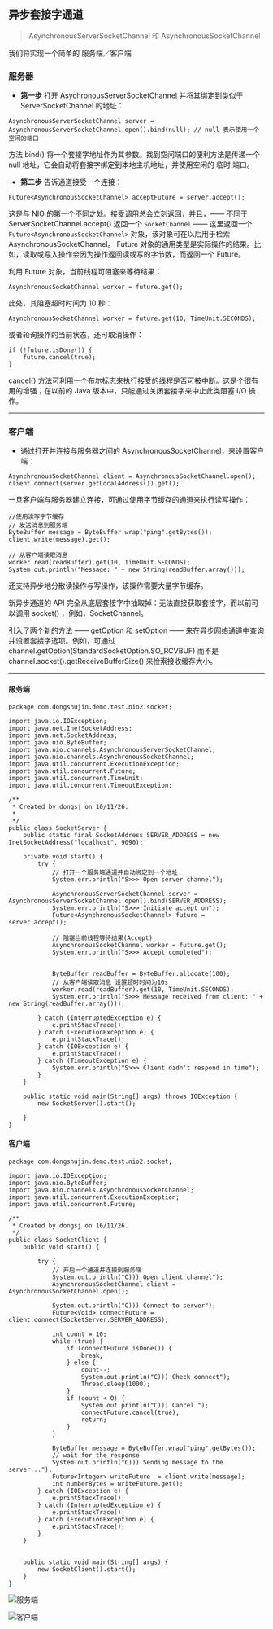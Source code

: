 ## 异步套接字通道


> AsynchronousServerSocketChannel 和 AsynchronousSocketChannel 


我们将实现一个简单的 服务端／客户端


### 服务器

- **第一步** 打开 AsychronousServerSocketChannel 并将其绑定到类似于 ServerSocketChannel 的地址：
```
AsynchronousServerSocketChannel server = AsynchronousServerSocketChannel.open().bind(null); // null 表示使用一个空闲的端口
```
方法 bind() 将一个套接字地址作为其参数。找到空闲端口的便利方法是传递一个 null 地址，它会自动将套接字绑定到本地主机地址，并使用空闲的 临时 端口。

- **第二步** 告诉通道接受一个连接：
```
Future<AsynchronousSocketChannel> acceptFuture = server.accept();
```
这是与 NIO 的第一个不同之处。接受调用总会立刻返回，并且，—— 不同于 ServerSocketChannel.accept() 返回一个 `SocketChannel` —— 这里返回一个 `Future<AsynchronousSocketChannel>` 对象，该对象可在以后用于检索 AsynchronousSocketChannel。 Future 对象的通用类型是实际操作的结果。比如，读取或写入操作会因为操作返回读或写的字节数，而返回一个 Future<Integer>。

利用 Future 对象，当前线程可阻塞来等待结果：
```
AsynchronousSocketChannel worker = future.get();
```
此处，其阻塞超时时间为 10 秒：
```
AsynchronousSocketChannel worker = future.get(10, TimeUnit.SECONDS);
```
或者轮询操作的当前状态，还可取消操作：
```
if (!future.isDone()) {
    future.cancel(true);
}
```
cancel() 方法可利用一个布尔标志来执行接受的线程是否可被中断。这是个很有用的增强；在以前的 Java 版本中，只能通过关闭套接字来中止此类阻塞 I/O 操作。

---

### 客户端

- 通过打开并连接与服务器之间的 AsynchronousSocketChannel，来设置客户端：
```
AsynchronousSocketChannel client = AsynchronousSocketChannel.open();
client.connect(server.getLocalAddress()).get();
```
一旦客户端与服务器建立连接，可通过使用字节缓存的通道来执行读写操作：
```
//使用读写字节缓存
// 发送消息到服务端
ByteBuffer message = ByteBuffer.wrap("ping".getBytes());
client.write(message).get();

// 从客户端读取消息
worker.read(readBuffer).get(10, TimeUnit.SECONDS);
System.out.println("Message: " + new String(readBuffer.array()));
```
还支持异步地分散读操作与写操作，该操作需要大量字节缓存。

新异步通道的 API 完全从底层套接字中抽取掉：无法直接获取套接字，而以前可以调用 socket() ，例如，SocketChannel。

引入了两个新的方法 —— getOption 和 setOption —— 来在异步网络通道中查询并设置套接字选项。例如，可通过channel.getOption(StandardSocketOption.SO_RCVBUF) 而不是 channel.socket().getReceiveBufferSize() 来检索接收缓存大小。

---

#### 服务端

```
package com.dongshujin.demo.test.nio2.socket;

import java.io.IOException;
import java.net.InetSocketAddress;
import java.net.SocketAddress;
import java.nio.ByteBuffer;
import java.nio.channels.AsynchronousServerSocketChannel;
import java.nio.channels.AsynchronousSocketChannel;
import java.util.concurrent.ExecutionException;
import java.util.concurrent.Future;
import java.util.concurrent.TimeUnit;
import java.util.concurrent.TimeoutException;

/**
 * Created by dongsj on 16/11/26.
 *
 */
public class SocketServer {
    public static final SocketAddress SERVER_ADDRESS = new InetSocketAddress("localhost", 9090);

    private void start() {
        try {
            // 打开一个服务端通道并自动绑定到一个地址
            System.err.println("S>>> Open server channel");

            AsynchronousServerSocketChannel server = AsynchronousServerSocketChannel.open().bind(SERVER_ADDRESS);
            System.err.println("S>>> Initiate accept on");
            Future<AsynchronousSocketChannel> future = server.accept();

            // 阻塞当前线程等待结果(Accept)
            AsynchronousSocketChannel worker = future.get();
            System.err.println("S>>> Accept completed");


            ByteBuffer readBuffer = ByteBuffer.allocate(100);
            // 从客户端读取消息 设置超时时间为10s
            worker.read(readBuffer).get(10, TimeUnit.SECONDS);
            System.err.println("S>>> Message received from client: " + new String(readBuffer.array()));

        } catch (InterruptedException e) {
            e.printStackTrace();
        } catch (ExecutionException e) {
            e.printStackTrace();
        } catch (IOException e) {
            e.printStackTrace();
        } catch (TimeoutException e) {
            System.err.println("S>>> Client didn't respond in time");
        }
    }
    
    public static void main(String[] args) throws IOException {
        new SocketServer().start();

    }
}
```


#### 客户端

```
package com.dongshujin.demo.test.nio2.socket;

import java.io.IOException;
import java.nio.ByteBuffer;
import java.nio.channels.AsynchronousSocketChannel;
import java.util.concurrent.ExecutionException;
import java.util.concurrent.Future;

/**
 * Created by dongsj on 16/11/26.
 */
public class SocketClient {
    public void start() {

        try {
            // 开启一个通道并连接到服务端
            System.out.println("C))) Open client channel");
            AsynchronousSocketChannel client = AsynchronousSocketChannel.open();

            System.out.println("C))) Connect to server");
            Future<Void> connectFuture = client.connect(SocketServer.SERVER_ADDRESS);

            int count = 10;
            while (true) {
                if (connectFuture.isDone()) {
                    break;
                } else {
                    count--;
                    System.out.println("C))) Check connect");
                    Thread.sleep(1000);
                }
                if (count < 0) {
                    System.out.println("C))) Cancel ");
                    connectFuture.cancel(true);
                    return;
                }
            }

            ByteBuffer message = ByteBuffer.wrap("ping".getBytes());
            // wait for the response
            System.out.println("C))) Sending message to the server...");
            Future<Integer> writeFuture  = client.write(message);
            int numberBytes = writeFuture.get();
        } catch (IOException e) {
            e.printStackTrace();
        } catch (InterruptedException e) {
            e.printStackTrace();
        } catch (ExecutionException e) {
            e.printStackTrace();
        }
    }
    

    public static void main(String[] args) {
        new SocketClient().start();
    }
}

```


![服务端](http://upload-images.jianshu.io/upload_images/1366868-c137b5788382469f.png?imageMogr2/auto-orient/strip%7CimageView2/2/w/1240)


![客户端](http://upload-images.jianshu.io/upload_images/1366868-faf54437e3bfdc8e.png?imageMogr2/auto-orient/strip%7CimageView2/2/w/1240)

